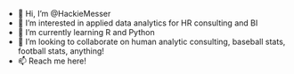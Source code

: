- 👋 Hi, I’m @HackieMesser
- 👀 I’m interested in applied data analytics for HR consulting and BI 
- 🌱 I’m currently learning R and Python
- 💞️ I’m looking to collaborate on human analytic consulting, baseball stats, football stats, anything!
- 📫 Reach me here!

<!---
HackieMesser/HackieMesser is a ✨ special ✨ repository because its `README.md` (this file) appears on your GitHub profile.
You can click the Preview link to take a look at your changes.
--->
